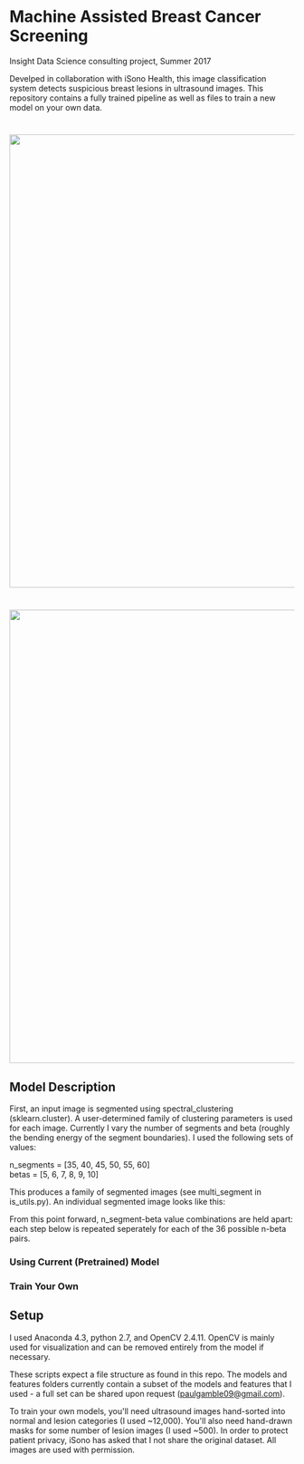 # Machine Assisted Breast Cancer Screening
Insight Data Science consulting project, Summer 2017

Develped in collaboration with iSono Health, this image classification system detects suspicious breast lesions in ultrasound images. This repository contains a fully trained pipeline as well as files to train a new model on your own data. 

<h1 align="center">
<img src="https://github.com/paulgowdy/Insight-BoS17/blob/master/c16_bb.gif" width="800">
</h1>

<h1 align="center">
<img src="https://github.com/paulgowdy/Insight-BoS17/blob/master/c31_bb.gif" width="800">
</h1>

## Model Description

First, an input image is segmented using spectral_clustering (sklearn.cluster). A user-determined family of clustering parameters is used for each image. Currently I vary the number of segments and beta (roughly the bending energy of the segment boundaries). I used the following sets of values:

n_segments = [35, 40, 45, 50, 55, 60]</br>
betas = [5, 6, 7, 8, 9, 10]

This produces a family of segmented images (see multi_segment in is_utils.py). An individual segmented image looks like this:

From this point forward, n_segment-beta value combinations are held apart: each step below is repeated seperately for each of the 36 possible n-beta pairs.




### Using Current (Pretrained) Model

### Train Your Own


## Setup

I used Anaconda 4.3, python 2.7, and OpenCV 2.4.11. OpenCV is mainly used for visualization and can be removed entirely from the model if necessary. 

These scripts expect a file structure as found in this repo. The models and features folders currently contain a subset of the models and features that I used - a full set can be shared upon request (paulgamble09@gmail.com). 

To train your own models, you'll need ultrasound images hand-sorted into normal and lesion categories (I used ~12,000). You'll also need hand-drawn masks for some number of lesion images (I used ~500). In order to protect patient privacy, iSono has asked that I not share the original dataset. All images are used with permission.


